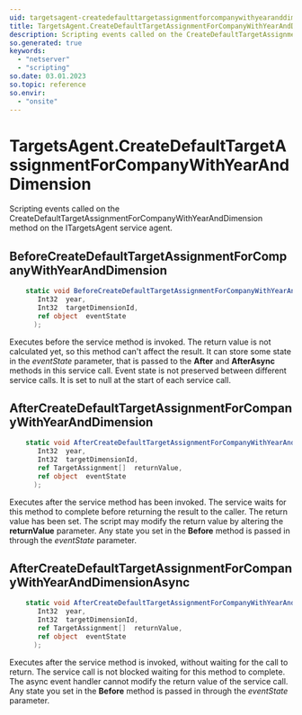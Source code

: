 ```yaml
---
uid: targetsagent-createdefaulttargetassignmentforcompanywithyearanddimension
title: TargetsAgent.CreateDefaultTargetAssignmentForCompanyWithYearAndDimension event method
description: Scripting events called on the CreateDefaultTargetAssignmentForCompanyWithYearAndDimension method on the TargetsAgent service agent.
so.generated: true
keywords:
  - "netserver"
  - "scripting"
so.date: 03.01.2023
so.topic: reference
so.envir:
  - "onsite"
---
```

# TargetsAgent.CreateDefaultTargetAssignmentForCompanyWithYearAndDimension

Scripting events called on the <see cref='M:SuperOffice.CRM.Services.ITargetsAgent.CreateDefaultTargetAssignmentForCompanyWithYearAndDimension'>CreateDefaultTargetAssignmentForCompanyWithYearAndDimension</see> method on the <see cref='ITargetsAgent'>ITargetsAgent</see>  service agent.

## BeforeCreateDefaultTargetAssignmentForCompanyWithYearAndDimension
```cs
    static void BeforeCreateDefaultTargetAssignmentForCompanyWithYearAndDimension(
       Int32  year,
       Int32  targetDimensionId,
       ref object  eventState
      );
```
Executes before the service method is invoked.
The return value is not calculated yet, so this method can't affect the result.
It can store some state in the *eventState* parameter, that is passed to the **After** and **AfterAsync** methods in this service call.
Event state is not preserved between different service calls. It is set to null at the start of each service call.
## AfterCreateDefaultTargetAssignmentForCompanyWithYearAndDimension
```cs
    static void AfterCreateDefaultTargetAssignmentForCompanyWithYearAndDimension(
       Int32  year,
       Int32  targetDimensionId,
       ref TargetAssignment[]  returnValue,
       ref object  eventState
      );
```
Executes after the service method has been invoked. The service waits for this method to complete before returning the result to the caller.
The return value has been set. The script may modify the return value by altering the **returnValue** parameter.
Any state you set in the **Before** method is passed in through the *eventState* parameter.
## AfterCreateDefaultTargetAssignmentForCompanyWithYearAndDimensionAsync
```cs
    static void AfterCreateDefaultTargetAssignmentForCompanyWithYearAndDimensionAsync(
       Int32  year,
       Int32  targetDimensionId,
       ref TargetAssignment[]  returnValue,
       ref object  eventState
      );
```
Executes after the service method is invoked, without waiting for the call to return.
The service call is not blocked waiting for this method to complete.
The async event handler cannot modify the return value of the service call.
Any state you set in the **Before** method is passed in through the *eventState* parameter.

